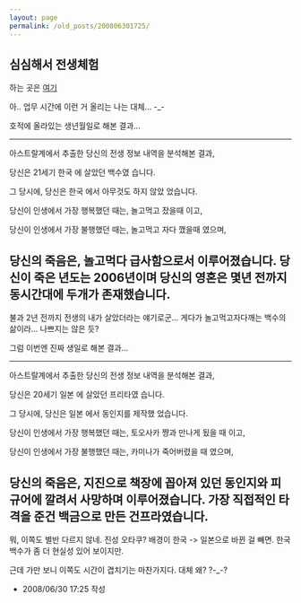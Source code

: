 ```yaml
---
layout: page
permalink: /old_posts/200806301725/
---
```


## 심심해서 전생체험

하는 곳은 <a href="http://blcat.kr/@/life.php">여기</a>

아.. 업무 시간에 이런 거 올리는 나는 대체... -_-


호적에 올라있는 생년월일로 해본 결과...

----------------------------
아스트랄계에서 추출한 당신의 전생 정보 내역을 분석해본 결과,

당신은 21세기 한국 에 살았던 백수였 습니다.

그 당시에, 당신은 한국 에서 아무것도 하지 않았 었습니다. 

당신이 인생에서 가장 행복했던 때는, 놀고먹고 잤을때 이고, 

당신이 인생에서 가장 불행했던 때는, 놀고먹고 자다 깼을때 였으며, 

당신의 죽음은, 놀고먹다 급사함으로서 이루어졌습니다. 당신이 죽은 년도는 2006년이며 당신의 영혼은 몇년 전까지 동시간대에 두개가 존재했습니다. 
----------------------------

불과 2년 전까지 전생의 내가 살았더라는 얘기로군... 게다가 놀고먹고자다깨는 백수의 삶이라... 나쁘지는 않은 듯?


그럼 이번엔 진짜 생일로 해본 결과...

----------------------------
아스트랄계에서 추출한 당신의 전생 정보 내역을 분석해본 결과,

당신은 20세기 일본 에 살았던 프리타였 습니다.

그 당시에, 당신은 일본 에서 동인지를 제작했 었습니다. 

당신이 인생에서 가장 행복했던 때는, 토오사카 쨩과 만나게 됬을 때 이고, 

당신이 인생에서 가장 불행했던 때는, 카미나가 죽어버렸을 때 였으며, 

당신의 죽음은, 지진으로 책장에 꼽아져 있던 동인지와 피규어에 깔려서 사망하며 이루어졌습니다. 가장 직접적인 타격을 준건 백금으로 만든 건프라였습니다. 
----------------------------

뭐, 이쪽도 별반 다르지 않네. 진성 오타쿠? 배경이 한국 -> 일본으로 바뀐 걸 빼면. 한국 백수가 좀 더 현실성 있어 보이지만.

근데 가만 보니 이쪽도 시간이 겹치기는 마찬가지다. 대체 왜? ?-_-?






- 2008/06/30 17:25 작성